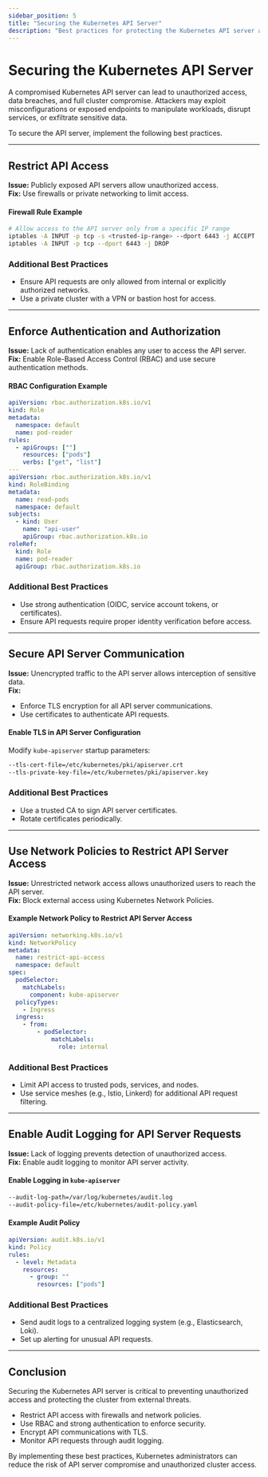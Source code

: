 ```yaml
---
sidebar_position: 5
title: "Securing the Kubernetes API Server"
description: "Best practices for protecting the Kubernetes API server against unauthorized access and exploitation."
---
```


# Securing the Kubernetes API Server

A compromised Kubernetes API server can lead to unauthorized access, data breaches, and full cluster compromise. Attackers may exploit misconfigurations or exposed endpoints to manipulate workloads, disrupt services, or exfiltrate sensitive data.

To secure the API server, implement the following best practices.

---

## Restrict API Access

**Issue:** Publicly exposed API servers allow unauthorized access.<br/>
**Fix:** Use firewalls or private networking to limit access.

#### Firewall Rule Example

```bash
# Allow access to the API server only from a specific IP range
iptables -A INPUT -p tcp -s <trusted-ip-range> --dport 6443 -j ACCEPT
iptables -A INPUT -p tcp --dport 6443 -j DROP
```

### Additional Best Practices

- Ensure API requests are only allowed from internal or explicitly authorized networks.
- Use a private cluster with a VPN or bastion host for access.

---

## Enforce Authentication and Authorization

**Issue:** Lack of authentication enables any user to access the API server.<br/>
**Fix:** Enable Role-Based Access Control (RBAC) and use secure authentication methods.

#### RBAC Configuration Example

```yaml
apiVersion: rbac.authorization.k8s.io/v1
kind: Role
metadata:
  namespace: default
  name: pod-reader
rules:
  - apiGroups: [""]
    resources: ["pods"]
    verbs: ["get", "list"]
---
apiVersion: rbac.authorization.k8s.io/v1
kind: RoleBinding
metadata:
  name: read-pods
  namespace: default
subjects:
  - kind: User
    name: "api-user"
    apiGroup: rbac.authorization.k8s.io
roleRef:
  kind: Role
  name: pod-reader
  apiGroup: rbac.authorization.k8s.io
```

### Additional Best Practices

- Use strong authentication (OIDC, service account tokens, or certificates).
- Ensure API requests require proper identity verification before access.

---

## Secure API Server Communication

**Issue:** Unencrypted traffic to the API server allows interception of sensitive data.<br/>
**Fix:**

- Enforce TLS encryption for all API server communications.
- Use certificates to authenticate API requests.

#### Enable TLS in API Server Configuration

Modify `kube-apiserver` startup parameters:

```bash
--tls-cert-file=/etc/kubernetes/pki/apiserver.crt
--tls-private-key-file=/etc/kubernetes/pki/apiserver.key
```

### Additional Best Practices

- Use a trusted CA to sign API server certificates.
- Rotate certificates periodically.

---

## Use Network Policies to Restrict API Server Access

**Issue:** Unrestricted network access allows unauthorized users to reach the API server.<br/>
**Fix:** Block external access using Kubernetes Network Policies.

#### Example Network Policy to Restrict API Server Access

```yaml
apiVersion: networking.k8s.io/v1
kind: NetworkPolicy
metadata:
  name: restrict-api-access
  namespace: default
spec:
  podSelector:
    matchLabels:
      component: kube-apiserver
  policyTypes:
    - Ingress
  ingress:
    - from:
        - podSelector:
            matchLabels:
              role: internal
```

### Additional Best Practices

- Limit API access to trusted pods, services, and nodes.
- Use service meshes (e.g., Istio, Linkerd) for additional API request filtering.

---

## Enable Audit Logging for API Server Requests

**Issue:** Lack of logging prevents detection of unauthorized access.<br/>
**Fix:** Enable audit logging to monitor API server activity.

#### Enable Logging in `kube-apiserver`

```bash
--audit-log-path=/var/log/kubernetes/audit.log
--audit-policy-file=/etc/kubernetes/audit-policy.yaml
```

#### Example Audit Policy

```yaml
apiVersion: audit.k8s.io/v1
kind: Policy
rules:
  - level: Metadata
    resources:
      - group: ""
        resources: ["pods"]
```

### Additional Best Practices

- Send audit logs to a centralized logging system (e.g., Elasticsearch, Loki).
- Set up alerting for unusual API requests.

---

## Conclusion

Securing the Kubernetes API server is critical to preventing unauthorized access and protecting the cluster from external threats.

- Restrict API access with firewalls and network policies.
- Use RBAC and strong authentication to enforce security.
- Encrypt API communications with TLS.
- Monitor API requests through audit logging.

By implementing these best practices, Kubernetes administrators can reduce the risk of API server compromise and unauthorized cluster access.
